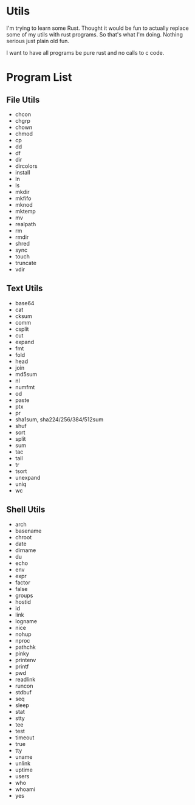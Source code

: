 Utils
=====

I'm trying to learn some Rust. Thought it would be
fun to actually replace some of my utils with rust
programs. So that's what I'm doing. Nothing serious
just plain old fun.

I want to have all programs be pure rust and no calls
to c code.

Program List
============

File Utils
----------

 + chcon
 + chgrp
 + chown
 + chmod
 + cp
 + dd
 + df
 + dir
 + dircolors
 + install
 + ln
 + ls
 + mkdir
 + mkfifo
 + mknod
 + mktemp
 + mv
 + realpath
 + rm
 + rmdir
 + shred
 + sync
 + touch
 + truncate
 + vdir

Text Utils
----------

 + base64
 + cat
 + cksum
 + comm
 + csplit
 + cut
 + expand
 + fmt
 + fold
 + head
 + join
 + md5sum
 + nl
 + numfmt
 + od
 + paste
 + ptx
 + pr
 + sha1sum, sha224/256/384/512sum
 + shuf
 + sort
 + split
 + sum
 + tac
 + tail
 + tr
 + tsort
 + unexpand
 + uniq
 + wc

Shell Utils
-----------

 + arch
 + basename
 + chroot
 + date
 + dirname
 + du
 + echo
 + env
 + expr
 + factor
 + false
 + groups
 + hostid
 + id
 + link
 + logname
 + nice
 + nohup
 + nproc
 + pathchk
 + pinky
 + printenv
 + printf
 + pwd
 + readlink
 + runcon
 + stdbuf
 + seq
 + sleep
 + stat
 + stty
 + tee
 + test
 + timeout
 + true
 + tty
 + uname
 + unlink
 + uptime
 + users
 + who
 + whoami
 + yes
